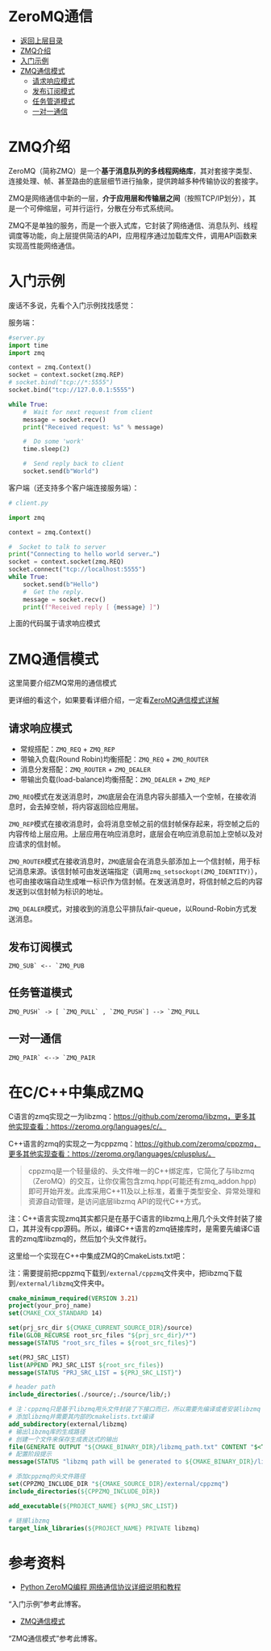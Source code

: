 # ZeroMQ通信

* [返回上层目录](../tcp-ip-protocol-family.md)
* [ZMQ介绍](#ZMQ介绍)
* [入门示例](#入门示例)
* [ZMQ通信模式](#ZMQ通信模式)
  * [请求响应模式](#请求响应模式)
  * [发布订阅模式](#发布订阅模式)
  * [任务管道模式](#任务管道模式)
  * [一对一通信](#一对一通信)



# ZMQ介绍

ZeroMQ（简称ZMQ）是一个**基于消息队列的多线程网络库**，其对套接字类型、连接处理、帧、甚至路由的底层细节进行抽象，提供跨越多种传输协议的套接字。

ZMQ是网络通信中新的一层，**介于应用层和传输层之间**（按照TCP/IP划分），其是一个可伸缩层，可并行运行，分散在分布式系统间。

ZMQ不是单独的服务，而是一个嵌入式库，它封装了网络通信、消息队列、线程调度等功能，向上层提供简洁的API，应用程序通过加载库文件，调用API函数来实现高性能网络通信。

# 入门示例

废话不多说，先看个入门示例找找感觉：

服务端：

```python
#server.py
import time
import zmq

context = zmq.Context()
socket = context.socket(zmq.REP)
# socket.bind("tcp://*:5555")
socket.bind("tcp://127.0.0.1:5555")

while True:
    #  Wait for next request from client
    message = socket.recv()
    print("Received request: %s" % message)

    #  Do some 'work'
    time.sleep(2)

    #  Send reply back to client
    socket.send(b"World")
```

客户端（还支持多个客户端连接服务端）：

```python
# client.py

import zmq

context = zmq.Context()

#  Socket to talk to server
print("Connecting to hello world server…")
socket = context.socket(zmq.REQ)
socket.connect("tcp://localhost:5555")
while True:
    socket.send(b"Hello")
    #  Get the reply.
    message = socket.recv()
    print(f"Received reply [ {message} ]")
```

上面的代码属于请求响应模式

# ZMQ通信模式

这里简要介绍ZMQ常用的通信模式

更详细的看这个，如果要看详细介绍，一定看[ZeroMQ通信模式详解](https://www.jianshu.com/p/d5730baa14b4)

## 请求响应模式

- 常规搭配：`ZMQ_REQ` + `ZMQ_REP`
- 带输入负载(Round Robin)均衡搭配：`ZMQ_REQ` + `ZMQ_ROUTER`
- 消息分发搭配：`ZMQ_ROUTER` + `ZMQ_DEALER`
- 带输出负载(load-balance)均衡搭配：`ZMQ_DEALER` + `ZMQ_REP`

`ZMQ_REQ`模式在发送消息时，`ZMQ`底层会在消息内容头部插入一个空帧，在接收消息时，会去掉空帧，将内容返回给应用层。

`ZMQ_REP`模式在接收消息时，会将消息空帧之前的信封帧保存起来，将空帧之后的内容传给上层应用。上层应用在响应消息时，底层会在响应消息前加上空帧以及对应请求的信封帧。

`ZMQ_ROUTER`模式在接收消息时，`ZMQ`底层会在消息头部添加上一个信封帧，用于标记消息来源。该信封帧可由发送端指定（调用`zmq_setsockopt(ZMQ_IDENTITY)`），也可由接收端自动生成唯一标识作为信封帧。在发送消息时，将信封帧之后的内容发送到以信封帧为标识的地址。

`ZMQ_DEALER`模式，对接收到的消息公平排队fair-queue，以Round-Robin方式发送消息。

## 发布订阅模式

```
ZMQ_SUB` <-- `ZMQ_PUB
```

## 任务管道模式

```
ZMQ_PUSH` -> [ `ZMQ_PULL` , `ZMQ_PUSH`] --> `ZMQ_PULL
```

## 一对一通信

```
ZMQ_PAIR` <--> `ZMQ_PAIR
```

# 在C/C++中集成ZMQ

C语言的zmq实现之一为libzmq：https://github.com/zeromq/libzmq，更多其他实现查看：https://zeromq.org/languages/c/。

C++语言的zmq的实现之一为cppzmq：https://github.com/zeromq/cppzmq，更多其他实现查看：https://zeromq.org/languages/cplusplus/。

> cppzmq是一个轻量级的、头文件唯一的C++绑定库，它简化了与libzmq（ZeroMQ）的交互，让你仅需包含zmq.hpp(可能还有zmq_addon.hpp)即可开始开发。此库采用C++11及以上标准，着重于类型安全、异常处理和资源自动管理，是访问底层libzmq API的现代C++方式。

注：C++语言实现zmq其实都只是在基于C语言的libzmq上用几个头文件封装了接口，其并没有cpp源码。所以，编译C++语言的zmq链接库时，是需要先编译C语言的zmq库libzmq的，然后加个头文件就行。

这里给一个实现在C++中集成ZMQ的CmakeLists.txt吧：

注：需要提前把cppzmq下载到`/external/cppzmq`文件夹中，把libzmq下载到`/external/libzmq`文件夹中。

```cmake
cmake_minimum_required(VERSION 3.21)
project(your_proj_name)
set(CMAKE_CXX_STANDARD 14)

set(prj_src_dir ${CMAKE_CURRENT_SOURCE_DIR}/source)
file(GLOB_RECURSE root_src_files "${prj_src_dir}/*")
message(STATUS "root_src_files = ${root_src_files}")

set(PRJ_SRC_LIST)
list(APPEND PRJ_SRC_LIST ${root_src_files})
message(STATUS "PRJ_SRC_LIST = ${PRJ_SRC_LIST}")

# header path
include_directories(./source/;./source/lib/;)

# 注：cppzmq只是基于libzmq用头文件封装了下接口而已，所以需要先编译或者安装libzmq
# 添加libzmq并需要其内部的cmakelists.txt编译
add_subdirectory(external/libzmq)
# 输出libzmq库的生成路径
# 创建一个文件来保存生成表达式的输出
file(GENERATE OUTPUT "${CMAKE_BINARY_DIR}/libzmq_path.txt" CONTENT "$<TARGET_FILE:libzmq>")
# 配置阶段提示
message(STATUS "libzmq path will be generated to ${CMAKE_BINARY_DIR}/libzmq_path.txt")

# 添加cppzmq的头文件路径
set(CPPZMQ_INCLUDE_DIR "${CMAKE_SOURCE_DIR}/external/cppzmq")
include_directories(${CPPZMQ_INCLUDE_DIR})

add_executable(${PROJECT_NAME} ${PRJ_SRC_LIST})

# 链接libzmq
target_link_libraries(${PROJECT_NAME} PRIVATE libzmq)
```



# 参考资料

* [Python ZeroMQ编程 网络通信协议详细说明和教程](https://blog.csdn.net/weixin_39589455/article/details/134898826)

“入门示例”参考此博客。

* [ZMQ通信模式 ](https://www.cnblogs.com/cherishui/p/10198375.html)

“ZMQ通信模式”参考此博客。

